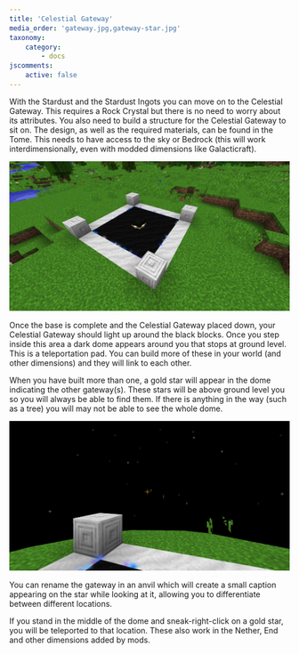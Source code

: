 ```yaml
---
title: 'Celestial Gateway'
media_order: 'gateway.jpg,gateway-star.jpg'
taxonomy:
    category:
        - docs
jscomments:
    active: false
---
```


With the Stardust and the Stardust Ingots you can move on to the Celestial Gateway. This requires a Rock Crystal but there is no need to worry about its attributes. You also need to build a structure for the Celestial Gateway to sit on. The design, as well as the required materials, can be found in the Tome. This needs to have access to the sky or Bedrock (this will work interdimensionally, even with modded dimensions like Galacticraft).

![A Celestial Gateway](gateway.jpg)

Once the base is complete and the Celestial Gateway placed down, your Celestial Gateway should light up around the black blocks. Once you step inside this area a dark dome appears around you that stops at ground level. This is a teleportation pad. You can build more of these in your world (and other dimensions) and they will link to each other.

When you have built more than one, a gold star will appear in the dome indicating the other gateway(s). These stars will be above ground level you so you will always be able to find them. If there is anything in the way (such as a tree) you will may not be able to see the whole dome.

![Golden Star of the other Gateway](gateway-star.jpg)

You can rename the gateway in an anvil which will create a small caption appearing on the star while looking at it, allowing you to differentiate between different locations.

If you stand in the middle of the dome and sneak-right-click on a gold star, you will be teleported to that location. These also work in the Nether, End and other dimensions added by mods.
